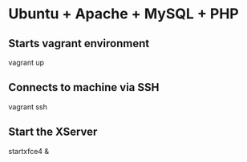 # Ubuntu + Apache + MySQL + PHP

## Starts vagrant environment
vagrant up

## Connects to machine via SSH
vagrant ssh

## Start the XServer
startxfce4 &